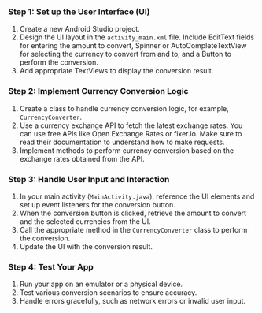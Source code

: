 ### Step 1: Set up the User Interface (UI)
1. Create a new Android Studio project.
2. Design the UI layout in the `activity_main.xml` file. Include EditText fields for entering the amount to convert, Spinner or AutoCompleteTextView for selecting the currency to convert from and to, and a Button to perform the conversion.
3. Add appropriate TextViews to display the conversion result.

### Step 2: Implement Currency Conversion Logic
1. Create a class to handle currency conversion logic, for example, `CurrencyConverter`.
2. Use a currency exchange API to fetch the latest exchange rates. You can use free APIs like Open Exchange Rates or fixer.io. Make sure to read their documentation to understand how to make requests.
3. Implement methods to perform currency conversion based on the exchange rates obtained from the API.

### Step 3: Handle User Input and Interaction
1. In your main activity (`MainActivity.java`), reference the UI elements and set up event listeners for the conversion button.
2. When the conversion button is clicked, retrieve the amount to convert and the selected currencies from the UI.
3. Call the appropriate method in the `CurrencyConverter` class to perform the conversion.
4. Update the UI with the conversion result.

### Step 4: Test Your App
1. Run your app on an emulator or a physical device.
2. Test various conversion scenarios to ensure accuracy.
3. Handle errors gracefully, such as network errors or invalid user input.
